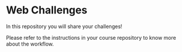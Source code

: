 # Web Challenges

In this repository you will share your challenges!

Please refer to the instructions in your course repository to know more about the workflow.
